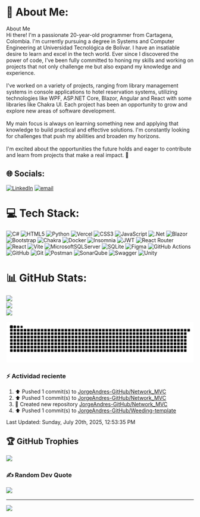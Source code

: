 # 💫 About Me:
About Me<br>Hi there! I'm a passionate 20-year-old programmer from Cartagena, Colombia. I'm currently pursuing a degree in Systems and Computer Engineering at Universidad Tecnológica de Bolívar. I have an insatiable desire to learn and excel in the tech world. Ever since I discovered the power of code, I've been fully committed to honing my skills and working on projects that not only challenge me but also expand my knowledge and experience.<br><br>I've worked on a variety of projects, ranging from library management systems in console applications to hotel reservation systems, utilizing technologies like WPF, ASP.NET Core, Blazor, Angular and React with some libraries like Chakra UI. Each project has been an opportunity to grow and explore new areas of software development.<br><br>My main focus is always on learning something new and applying that knowledge to build practical and effective solutions. I'm constantly looking for challenges that push my abilities and broaden my horizons.<br><br>I'm excited about the opportunities the future holds and eager to contribute and learn from projects that make a real impact. 🚀


## 🌐 Socials:
[![LinkedIn](https://img.shields.io/badge/LinkedIn-%230077B5.svg?logo=linkedin&logoColor=white)](https://www.linkedin.com/in/jorge-herrera-9355a131a/) [![email](https://img.shields.io/badge/Email-D14836?logo=gmail&logoColor=white)](mailto:jorgeandresherreramonsalve@gmail.com) 

# 💻 Tech Stack:
![C#](https://img.shields.io/badge/c%23-%23239120.svg?style=plastic&logo=csharp&logoColor=white) ![HTML5](https://img.shields.io/badge/html5-%23E34F26.svg?style=plastic&logo=html5&logoColor=white) ![Python](https://img.shields.io/badge/python-3670A0?style=plastic&logo=python&logoColor=ffdd54) ![Vercel](https://img.shields.io/badge/vercel-%23000000.svg?style=plastic&logo=vercel&logoColor=white) ![CSS3](https://img.shields.io/badge/css3-%231572B6.svg?style=plastic&logo=css3&logoColor=white) ![JavaScript](https://img.shields.io/badge/javascript-%23323330.svg?style=plastic&logo=javascript&logoColor=%23F7DF1E) ![.Net](https://img.shields.io/badge/.NET-5C2D91?style=plastic&logo=.net&logoColor=white) ![Blazor](https://img.shields.io/badge/blazor-%235C2D91.svg?style=plastic&logo=blazor&logoColor=white) ![Bootstrap](https://img.shields.io/badge/bootstrap-%238511FA.svg?style=plastic&logo=bootstrap&logoColor=white) ![Chakra](https://img.shields.io/badge/chakra-%234ED1C5.svg?style=plastic&logo=chakraui&logoColor=white) ![Docker](https://img.shields.io/badge/docker-%230db7ed.svg?style=plastic&logo=docker&logoColor=white) ![Insomnia](https://img.shields.io/badge/Insomnia-black?style=plastic&logo=insomnia&logoColor=5849BE) ![JWT](https://img.shields.io/badge/JWT-black?style=plastic&logo=JSON%20web%20tokens) ![React Router](https://img.shields.io/badge/React_Router-CA4245?style=plastic&logo=react-router&logoColor=white) ![React](https://img.shields.io/badge/react-%2320232a.svg?style=plastic&logo=react&logoColor=%2361DAFB) ![Vite](https://img.shields.io/badge/vite-%23646CFF.svg?style=plastic&logo=vite&logoColor=white) ![MicrosoftSQLServer](https://img.shields.io/badge/Microsoft%20SQL%20Server-CC2927?style=plastic&logo=microsoft%20sql%20server&logoColor=white) ![SQLite](https://img.shields.io/badge/sqlite-%2307405e.svg?style=plastic&logo=sqlite&logoColor=white) ![Figma](https://img.shields.io/badge/figma-%23F24E1E.svg?style=plastic&logo=figma&logoColor=white) ![GitHub Actions](https://img.shields.io/badge/github%20actions-%232671E5.svg?style=plastic&logo=githubactions&logoColor=white) ![GitHub](https://img.shields.io/badge/github-%23121011.svg?style=plastic&logo=github&logoColor=white) ![Git](https://img.shields.io/badge/git-%23F05033.svg?style=plastic&logo=git&logoColor=white) ![Postman](https://img.shields.io/badge/Postman-FF6C37?style=plastic&logo=postman&logoColor=white) ![SonarQube](https://img.shields.io/badge/SonarQube-black?style=plastic&logo=sonarqube&logoColor=4E9BCD) ![Swagger](https://img.shields.io/badge/-Swagger-%23Clojure?style=plastic&logo=swagger&logoColor=white) ![Unity](https://img.shields.io/badge/unity-%23000000.svg?style=plastic&logo=unity&logoColor=white)

# 📊 GitHub Stats:
![](https://github-readme-stats.vercel.app/api?username=JorgeAndres-GitHub&theme=aura&hide_border=false&include_all_commits=false&count_private=false)<br/>
![](https://github-readme-streak-stats.herokuapp.com/?user=JorgeAndres-GitHub&theme=aura&hide_border=false)<br/>
![](https://github-readme-stats.vercel.app/api/top-langs/?username=JorgeAndres-GitHub&theme=aura&hide_border=false&include_all_commits=false&count_private=false&layout=compact)

<picture>
  <source media="(prefers-color-scheme: dark)" srcset="https://raw.githubusercontent.com/JorgeAndres-GitHub/JorgeAndres-GitHub/output/github-snake-dark.svg" />
  <source media="(prefers-color-scheme: light)" srcset="https://raw.githubusercontent.com/JorgeAndres-GitHub/JorgeAndres-GitHub/output/github-snake.svg" />
  <img alt="github-snake" src="https://raw.githubusercontent.com/JorgeAndres-GitHub/JorgeAndres-GitHub/output/github-snake.svg" />
</picture>

### :zap: Actividad reciente
<!--RECENT_ACTIVITY:start-->
1. ⬆️ Pushed 1 commit(s) to [JorgeAndres-GitHub/Network_MVC](https://github.com/JorgeAndres-GitHub/Network_MVC)<br>
2. ⬆️ Pushed 1 commit(s) to [JorgeAndres-GitHub/Network_MVC](https://github.com/JorgeAndres-GitHub/Network_MVC)<br>
3. 📔 Created new repository [JorgeAndres-GitHub/Network_MVC](https://github.com/JorgeAndres-GitHub/Network_MVC)<br>
4. ⬆️ Pushed 1 commit(s) to [JorgeAndres-GitHub/Weeding-template](https://github.com/JorgeAndres-GitHub/Weeding-template)<br>
<!--RECENT_ACTIVITY:end-->

<!--RECENT_ACTIVITY:last_update-->
Last Updated: Sunday, July 20th, 2025, 12:53:35 PM
<!--RECENT_ACTIVITY:last_update_end-->

## 🏆 GitHub Trophies
![](https://github-profile-trophy.vercel.app/?username=JorgeAndres-GitHub&theme=radical&no-frame=false&no-bg=true&margin-w=4)

### ✍️ Random Dev Quote
![](https://quotes-github-readme.vercel.app/api?type=vetical&theme=merko)

---
[![](https://visitcount.itsvg.in/api?id=JorgeAndres-GitHub&icon=3&color=0)](https://visitcount.itsvg.in)

<!-- Proudly created with GPRM ( https://gprm.itsvg.in ) -->
